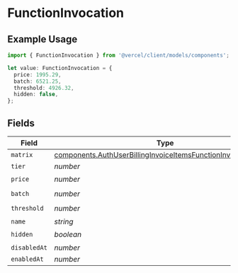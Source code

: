 # FunctionInvocation

## Example Usage

```typescript
import { FunctionInvocation } from '@vercel/client/models/components';

let value: FunctionInvocation = {
  price: 1995.29,
  batch: 6521.25,
  threshold: 4926.32,
  hidden: false,
};
```

## Fields

| Field        | Type                                                                                                                                             | Required           | Description |
| ------------ | ------------------------------------------------------------------------------------------------------------------------------------------------ | ------------------ | ----------- |
| `matrix`     | [components.AuthUserBillingInvoiceItemsFunctionInvocationMatrix](../../models/components/authuserbillinginvoiceitemsfunctioninvocationmatrix.md) | :heavy_minus_sign: | N/A         |
| `tier`       | _number_                                                                                                                                         | :heavy_minus_sign: | N/A         |
| `price`      | _number_                                                                                                                                         | :heavy_check_mark: | N/A         |
| `batch`      | _number_                                                                                                                                         | :heavy_check_mark: | N/A         |
| `threshold`  | _number_                                                                                                                                         | :heavy_check_mark: | N/A         |
| `name`       | _string_                                                                                                                                         | :heavy_minus_sign: | N/A         |
| `hidden`     | _boolean_                                                                                                                                        | :heavy_check_mark: | N/A         |
| `disabledAt` | _number_                                                                                                                                         | :heavy_minus_sign: | N/A         |
| `enabledAt`  | _number_                                                                                                                                         | :heavy_minus_sign: | N/A         |
